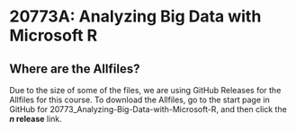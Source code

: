 # 20773A: Analyzing Big Data with Microsoft R

## Where are the Allfiles?

Due to the size of some of the files, we are using GitHub Releases for the Allfiles for this course. To download the Allfiles, go to the start page in GitHub for 20773_Analyzing-Big-Data-with-Microsoft-R, and then click the **_n_ release** link.
